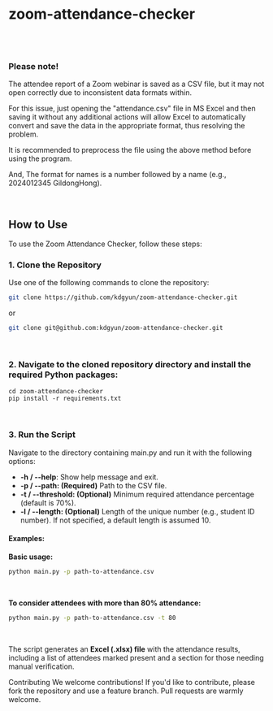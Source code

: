 # zoom-attendance-checker

<br>
<br>

### Please note!

The attendee report of a Zoom webinar is saved as a CSV file, but it may not open correctly due to inconsistent data formats within. 

For this issue, just opening the "attendance.csv" file in MS Excel and then saving it without any additional actions will allow Excel to automatically convert and save the data in the appropriate format, thus resolving the problem.

It is recommended to preprocess the file using the above method before using the program.

And, The format for names is a number followed by a name (e.g., 2024012345 GildongHong).

<br>



## How to Use
To use the Zoom Attendance Checker, follow these steps:

### 1. Clone the Repository

Use one of the following commands to clone the repository:

```sh
git clone https://github.com/kdgyun/zoom-attendance-checker.git
```
or

```sh
git clone git@github.com:kdgyun/zoom-attendance-checker.git
```

<br>

### 2. Navigate to the cloned repository directory and install the required Python packages:

```sg
cd zoom-attendance-checker
pip install -r requirements.txt
```

<br>

### 3. Run the Script

Navigate to the directory containing main.py and run it with the following options:

- **-h / --help**: Show help message and exit.
- **-p / --path: (Required)** Path to the CSV file.
- **-t / --threshold: (Optional)** Minimum required attendance percentage (default is 70%).
- **-l / --length: (Optional)** Length of the unique number (e.g., student ID number). If not specified, a default length is assumed 10.


#### Examples:
**Basic usage:**
```sh
python main.py -p path-to-attendance.csv
```
</br>

**To consider attendees with more than 80% attendance:**
```sh
python main.py -p path-to-attendance.csv -t 80
```

<br>

The script generates an **Excel (.xlsx) file** with the attendance results, including a list of attendees marked present and a section for those needing manual verification.

Contributing
We welcome contributions! If you'd like to contribute, please fork the repository and use a feature branch. Pull requests are warmly welcome.
